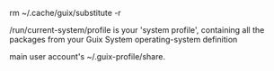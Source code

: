 

rm ~/.cache/guix/substitute -r


/run/current-system/profile is your 'system profile', 
containing all the packages from your Guix System operating-system definition

 main user account's ~/.guix-profile/share.
